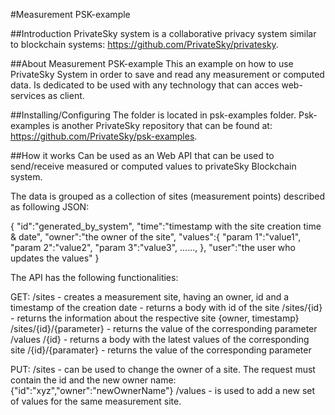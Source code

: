 #Measurement PSK-example

##Introduction
PrivateSky system is a collaborative privacy system similar to blockchain systems: https://github.com/PrivateSky/privatesky.

##About Measurement PSK-example
This an example on how to use PrivateSky System in order to save and read any measurement or computed data. Is dedicated to be used with any technology that can acces web-services as client.

##Installing/Configuring
The folder is located in psk-examples folder. Psk-examples is another PrivateSky repository that can be found at: https://github.com/PrivateSky/psk-examples. 

##How it works
Can be used as an Web API that can be used to send/receive measured or computed values to privateSky Blockchain system.

The data is grouped as a collection of sites (measurement points) described as following JSON:
<div>{ 
  "id":"generated_by_system",
  "time":"timestamp with the site creation time & date",
  "owner":"the owner of the site",
  "values":{
            "param 1":"value1",
            "param 2":"value2",
            "param 3":"value3",
            ......,
            },
  "user":"the user who updates the values"
}
</div>

The API has the following functionalities:

GET:
    /sites - creates a measurement site, having an owner, id and a timestamp of the creation date
           - returns a body with id of the site
          /sites/{id} - returns the information about the respective site {owner, timestamp}
          /sites/{id}/{parameter} - returns the value of the corresponding parameter
    /values 
          /{id} - returns a body with the latest values of the corresponding site
          /{id}/{paramater} - returns the value of the corresponding parameter
          
          
PUT:
    /sites - can be used to change the owner of a site. The request must contain the id and the new owner name: {"id":"xyz","owner":"newOwnerName"}
    /values - is used to add a new set of values for the same measurement site.

